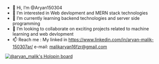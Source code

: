 - 👋 Hi, I’m @Aryan150304
- 👀 I’m interested in Web devlopment and MERN stack technologies
- 🌱 I’m currently learning backend technologies and server side programming 
- 💞️ I’m looking to collaborate on exciting projects related to machine learning and web devlopment
- 📫 Reach me :
My linked in https://www.linkedin.com/in/aryan-malik-150307ar/
e-mail: malikaryan16fzr@gmail.com
<!---
Aryan150304/Aryan150304 is a ✨ special ✨ repository because its `README.md` (this file) appears on your GitHub profile.
You can click the Preview link to take a look at your changes.
--->
[![@aryan_malik's Holopin board](https://holopin.me/aryan_malik)](https://holopin.io/@aryan_malik)
